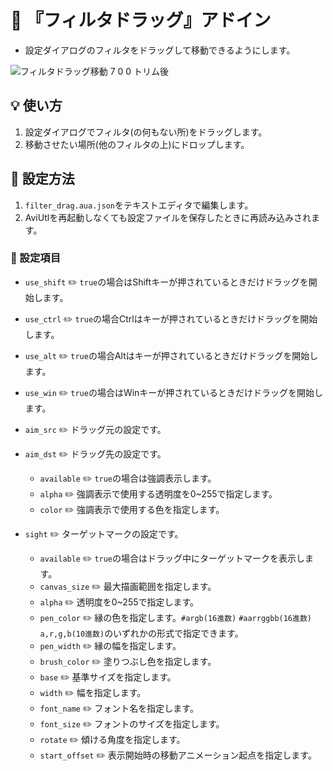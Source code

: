 ﻿# 🎉 『フィルタドラッグ』アドイン

* 設定ダイアログのフィルタをドラッグして移動できるようにします。

![フィルタドラッグ移動 7 0 0 トリム後](https://user-images.githubusercontent.com/96464759/155107551-2556fb10-3f99-4000-ac7b-199a8476bebf.png)

## 💡 使い方

1. 設定ダイアログでフィルタ(の何もない所)をドラッグします。
1. 移動させたい場所(他のフィルタの上)にドロップします。

## 🔧 設定方法

1. `filter_drag.aua.json`をテキストエディタで編集します。
1. AviUtlを再起動しなくても設定ファイルを保存したときに再読み込みされます。

### 📝 設定項目

* `use_shift` ✏️ `true`の場合はShiftキーが押されているときだけドラッグを開始します。
* `use_ctrl` ✏️ `true`の場合Ctrlはキーが押されているときだけドラッグを開始します。
* `use_alt` ✏️ `true`の場合Altはキーが押されているときだけドラッグを開始します。
* `use_win` ✏️ `true`の場合はWinキーが押されているときだけドラッグを開始します。
* `aim_src` ✏️ ドラッグ元の設定です。
* `aim_dst` ✏️ ドラッグ先の設定です。
	* `available` ✏️ `true`の場合は強調表示します。
	* `alpha` ✏️ 強調表示で使用する透明度を0~255で指定します。
	* `color` ✏️ 強調表示で使用する色を指定します。

* `sight` ✏️ ターゲットマークの設定です。
	* `available` ✏️ `true`の場合はドラッグ中にターゲットマークを表示します。
	* `canvas_size` ✏️ 最大描画範囲を指定します。
	* `alpha` ✏️ 透明度を0~255で指定します。
	* `pen_color` ✏️ 縁の色を指定します。`#argb(16進数)` `#aarrggbb(16進数)` `a,r,g,b(10進数)`のいずれかの形式で指定できます。
	* `pen_width` ✏️ 縁の幅を指定します。
	* `brush_color` ✏️ 塗りつぶし色を指定します。
	* `base` ✏️ 基準サイズを指定します。
	* `width` ✏️ 幅を指定します。
	* `font_name` ✏️ フォント名を指定します。
	* `font_size` ✏️ フォントのサイズを指定します。
	* `rotate` ✏️ 傾ける角度を指定します。
	* `start_offset` ✏️ 表示開始時の移動アニメーション起点を指定します。
